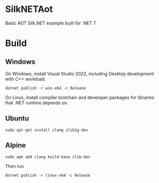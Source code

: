 # SilkNETAot
Basic AOT Silk.NET example built for .NET 7

# Build

## Windows
On Windows, install Visual Studio 2022, including Desktop development with C++ workload.


`dotnet publish -r win-x64 -c Release`

On Linux, install compiler toolchain and developer packages for libraries that .NET runtime depends on.


## Ubuntu


`sudo apt-get install clang zlib1g-dev`


## Alpine


`sudo apk add clang build-base zlib-dev`


Then run

`dotnet publish -r linux-x64 -c Release`

